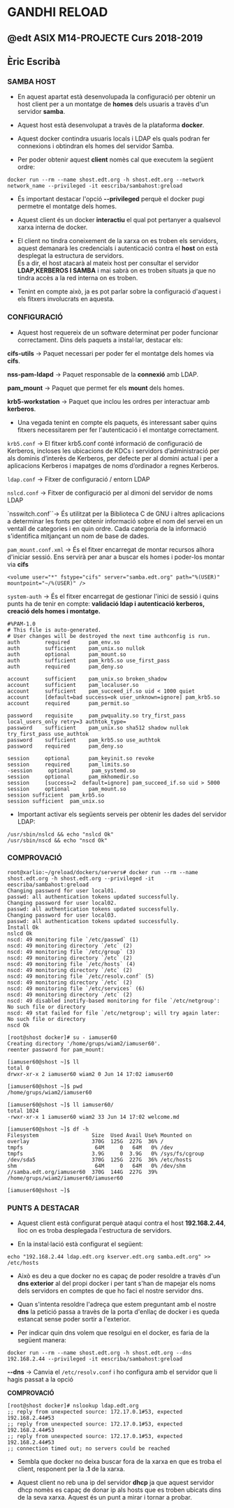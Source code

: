 # GANDHI RELOAD
## @edt ASIX M14-PROJECTE Curs 2018-2019
## Èric Escribà

### SAMBA HOST

* En aquest apartat està desenvolupada la configuració per obtenir un host client per a un montatge de **homes** dels usuaris a travès d'un servidor **samba**.

* Aquest host està desenvolupat a travès de la plataforma **docker**.

* Aquest docker contindra usuaris locals i LDAP els quals podran fer connexions i obtindran els homes del servidor Samba.

* Per poder obtenir aquest **client** nomès cal que executem la següent ordre:

```
docker run --rm --name shost.edt.org -h shost.edt.org --network network_name --privileged -it eescriba/sambahost:greload
```

* És important destacar l'opció **--privileged** perquè el docker pugi permetre el montatge dels homes.

* Aquest client és un docker **interactiu** el qual pot pertanyer a qualsevol xarxa interna de docker.

* El client no tindra coneixement de la xarxa on es troben els servidors, aquest demanarà les credencials i autenticació contra el **host** on està desplegat la estructura de servidors.  
És a dir, el host atacarà al mateix host per consultar el servidor **LDAP,KERBEROS I SAMBA**  i mai sabrà on es troben situats ja que no tindra accès a la red interna on es troben. 

* Tenint en compte això, ja es pot parlar sobre la configuració d'aquest i els fitxers involucrats en aquesta.


### CONFIGURACIÓ

* Aquest host requereix de un software determinat per poder funcionar correctament. Dins dels paquets a instal·lar, destacar els:

**cifs-utils** -> Paquet necessari per poder fer el montatge dels homes via **cifs**.

**nss-pam-ldapd** -> Paquet responsable de la **connexió** amb LDAP.

**pam_mount** -> Paquet que permet fer els **mount** dels homes.

**krb5-workstation** -> Paquet que inclou les ordres per interactuar amb **kerberos**.

* Una vegada tenint en compte els paquets, és interessant saber quins fitxers necessitarem per fer l'autenticació i el montatge correctament. 

`krb5.conf` ->  El fitxer krb5.conf conté informació de configuració de Kerberos, incloses les ubicacions de KDCs i servidors d’administració per als dominis d’interès de Kerberos, per defecte per al domini actual i per a aplicacions Kerberos i mapatges de noms d’ordinador a regnes Kerberos.

`ldap.conf` -> Fitxer de configuració / entorn LDAP

`nslcd.conf` -> Fitxer de configuració per al dimoni del servidor de noms LDAP

`nsswitch.conf``->  És utilitzat per la Biblioteca C de GNU i altres aplicacions a determinar les fonts per obtenir informació sobre el nom del servei en un ventall de categories i en quin ordre. Cada categoria de la informació s'identifica mitjançant un nom de base de dades.

`pam_mount.conf.xml` -> És el fitxer encarregat de montar recursos alhora d'iniciar sessió. Ens servirà per anar a buscar els homes i poder-los montar via **cifs**

```
<volume user="*" fstype="cifs" server="samba.edt.org" path="%(USER)"  mountpoint="~/%(USER)" />
```

`system-auth` -> És el fitxer encarregat de gestionar l'inici de sessió i quins punts ha de tenir en compte: **validació ldap i autenticació kerberos, creació dels homes i montatge.** 

```
#%PAM-1.0
# This file is auto-generated.
# User changes will be destroyed the next time authconfig is run.
auth        required      pam_env.so
auth        sufficient    pam_unix.so nullok
auth        optional      pam_mount.so
auth        sufficient    pam_krb5.so use_first_pass
auth        required      pam_deny.so

account     sufficient    pam_unix.so broken_shadow
account     sufficient    pam_localuser.so
account     sufficient    pam_succeed_if.so uid < 1000 quiet
account     [default=bad success=ok user_unknown=ignore] pam_krb5.so
account     required      pam_permit.so

password    requisite     pam_pwquality.so try_first_pass local_users_only retry=3 authtok_type=
password    sufficient    pam_unix.so sha512 shadow nullok try_first_pass use_authtok
password    sufficient    pam_krb5.so use_authtok
password    required      pam_deny.so

session     optional      pam_keyinit.so revoke
session     required      pam_limits.so
-session     optional      pam_systemd.so
session     optional      pam_mkhomedir.so
session     [success=2  default=ignore] pam_succeed_if.so uid > 5000
session     optional      pam_mount.so
session sufficient 	pam_krb5.so
session sufficient 	pam_unix.so
```

* Important activar els següents serveis per obtenir les dades del servidor LDAP:

```
/usr/sbin/nslcd && echo "nslcd Ok"
/usr/sbin/nscd && echo "nscd Ok"
```


### COMPROVACIÓ

```
root@xarlio:~/greload/dockers/servers# docker run --rm --name shost.edt.org -h shost.edt.org --privileged -it eescriba/sambahost:greload
Changing password for user local01.
passwd: all authentication tokens updated successfully.
Changing password for user local02.
passwd: all authentication tokens updated successfully.
Changing password for user local03.
passwd: all authentication tokens updated successfully.
Install Ok
nslcd Ok
nscd: 49 monitoring file `/etc/passwd` (1)
nscd: 49 monitoring directory `/etc` (2)
nscd: 49 monitoring file `/etc/group` (3)
nscd: 49 monitoring directory `/etc` (2)
nscd: 49 monitoring file `/etc/hosts` (4)
nscd: 49 monitoring directory `/etc` (2)
nscd: 49 monitoring file `/etc/resolv.conf` (5)
nscd: 49 monitoring directory `/etc` (2)
nscd: 49 monitoring file `/etc/services` (6)
nscd: 49 monitoring directory `/etc` (2)
nscd: 49 disabled inotify-based monitoring for file `/etc/netgroup': No such file or directory
nscd: 49 stat failed for file `/etc/netgroup'; will try again later: No such file or directory
nscd Ok

[root@shost docker]# su - iamuser60
Creating directory '/home/grups/wiam2/iamuser60'.
reenter password for pam_mount:

[iamuser60@shost ~]$ ll
total 0
drwxr-xr-x 2 iamuser60 wiam2 0 Jun 14 17:02 iamuser60

[iamuser60@shost ~]$ pwd
/home/grups/wiam2/iamuser60

[iamuser60@shost ~]$ ll iamuser60/
total 1024
-rwxr-xr-x 1 iamuser60 wiam2 33 Jun 14 17:02 welcome.md

[iamuser60@shost ~]$ df -h
Filesystem                 Size  Used Avail Use% Mounted on
overlay                    370G  125G  227G  36% /
tmpfs                       64M     0   64M   0% /dev
tmpfs                      3.9G     0  3.9G   0% /sys/fs/cgroup
/dev/sda5                  370G  125G  227G  36% /etc/hosts
shm                         64M     0   64M   0% /dev/shm
//samba.edt.org/iamuser60  370G  144G  227G  39% /home/grups/wiam2/iamuser60/iamuser60

[iamuser60@shost ~]$
```

### PUNTS A DESTACAR

* Aquest client està configurat perquè ataqui contra el host **192.168.2.44**, lloc on es troba desplegada l'estructura de servidors. 

* En la instal·lació està configurat el següent:

```
echo "192.168.2.44 ldap.edt.org kserver.edt.org samba.edt.org" >> /etc/hosts
```

* Això es deu a que docker no es capaç de poder resoldre a travès d'un **dns exterior** al del propi docker i per tant s'han de mapejar els noms dels servidors en comptes de que ho faci el nostre servidor dns.

* Quan s'intenta resoldre l'adreça que estem preguntant amb el nostre **dns** la petició passa a travès de la porta d'enllaç de docker i es queda estancat sense poder sortir a l'exterior.

* Per indicar quin dns volem que resolgui en el docker, es faria de la següent manera:

```
docker run --rm --name shost.edt.org -h shost.edt.org --dns 192.168.2.44 --privileged -it eescriba/sambahost:greload
```

**--dns** -> Canvia el `/etc/resolv.conf` i ho configura amb el servidor que li hagis passat a la opció

**COMPROVACIÓ**

```
[root@shost docker]# nslookup ldap.edt.org        
;; reply from unexpected source: 172.17.0.1#53, expected 192.168.2.44#53
;; reply from unexpected source: 172.17.0.1#53, expected 192.168.2.44#53
;; reply from unexpected source: 172.17.0.1#53, expected 192.168.2.44#53
;; connection timed out; no servers could be reached

```


* Sembla que docker no deixa buscar fora de la xarxa en que es troba el client, responent per la **.1** de la xarxa. 

* Aquest client no reb una ip del servidor **dhcp** ja que aquest servidor dhcp nomès es capaç de donar ip als hosts que es troben ubicats dins de la seva xarxa. Aquest és un punt a mirar i tornar a probar.



